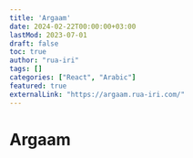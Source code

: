 ```yaml
---
title: 'Argaam'
date: 2024-02-22T00:00:00+03:00
lastMod: 2023-07-01
draft: false
toc: true
author: "rua-iri"
tags: []
categories: ["React", "Arabic"]
featured: true
externalLink: "https://argaam.rua-iri.com/"
---
```


# Argaam

